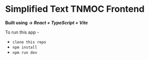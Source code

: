 
# Simplified Text TNMOC Frontend

 **Built using -> ***React + TypeScript + Vite*****

To run this app -
 - `clone this repo`
 - `npm install`
 - `npm run dev`
